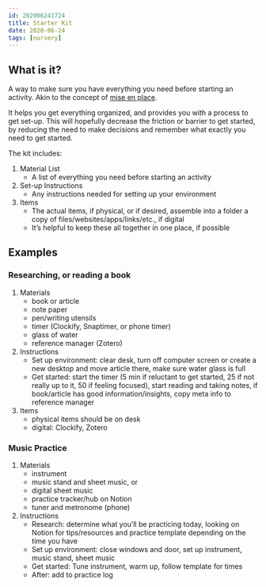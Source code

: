 ```yaml
---
id: 202006241724
title: Starter Kit
date: 2020-06-24
tags: [nursery]
---
```

## What is it?

A way to make sure you have everything you need before starting an activity. Akin to the concept of [mise en place](https://en.wikipedia.org/wiki/Mise_en_place).

It helps you get everything organized, and provides you with a process to get set-up. This will hopefully decrease the friction or barrier to get started, by reducing the need to make decisions and remember what exactly you need to get started.

The kit includes:
1. Material List
    - A list of everything you need before starting an activity
2. Set-up Instructions
    - Any instructions needed for setting up your environment
3. Items
    - The actual items, if physical, or if desired, assemble into a folder a copy of files/websites/apps/links/etc., if digital
    - It’s helpful to keep these all together in one place, if possible

## Examples

### Researching, or reading a book
1. Materials
    - book or article
    - note paper
    - pen/writing utensils
    - timer (Clockify, Snaptimer, or phone timer)
    - glass of water
    - reference manager (Zotero)
2. Instructions
    - Set up environment: clear desk, turn off computer screen or create a new desktop and move article there, make sure water glass is full
    - Get started: start the timer (5 min if reluctant to get started, 25 if not really up to it, 50 if feeling focused), start reading and taking notes, if book/article has good information/insights, copy meta info to reference manager
3. Items
    - physical items should be on desk
    - digital: Clockify, Zotero

### Music Practice
1. Materials
    - instrument
    - music stand and sheet music, or
    - digital sheet music
    - practice tracker/hub on Notion
    - tuner and metronome (phone)
 2. Instructions
     - Research: determine what you’ll be practicing today, looking on Notion for tips/resources and practice template depending on the time you have
     - Set up environment: close windows and door, set up instrument, music stand, sheet music
     - Get started: Tune instrument, warm up, follow template for times
     - After: add to practice log